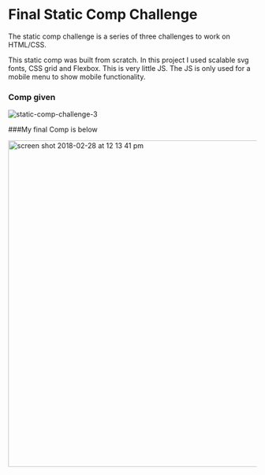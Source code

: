 # Final Static Comp Challenge

The static comp challenge is a series of three challenges to work on HTML/CSS.

This static comp was built from scratch. 
In this project I used scalable svg fonts, CSS grid and Flexbox. This is very little JS. The 
JS is only used for a mobile menu to show mobile functionality. 

### Comp given
![static-comp-challenge-3](https://user-images.githubusercontent.com/8752377/36808511-84597ede-1c82-11e8-875b-75a1694d5676.jpg)

###My final Comp is below

<img width="663" alt="screen shot 2018-02-28 at 12 13 41 pm" src="https://user-images.githubusercontent.com/8752377/36808516-870814a6-1c82-11e8-8c29-7ec15ad0877d.png">

